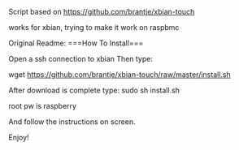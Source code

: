Script based on https://github.com/brantje/xbian-touch

works for xbian, trying to make it work on raspbmc

Original Readme:
===How To Install===

Open a ssh connection to xbian
Then type:

wget https://github.com/brantje/xbian-touch/raw/master/install.sh

After download is complete type:
sudo sh install.sh


root pw is raspberry

And follow the instructions on screen.

Enjoy!
